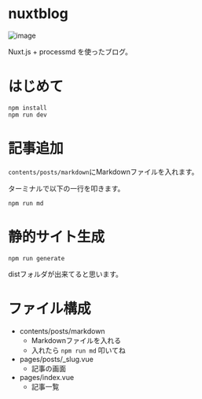 # nuxtblog

![image](https://user-images.githubusercontent.com/32033405/83357553-fe53eb80-a3a7-11ea-894c-cd3e3df83627.png)

Nuxt.js + processmd を使ったブログ。  

# はじめて

```console
npm install
npm run dev
```

# 記事追加

`contents/posts/markdown`にMarkdownファイルを入れます。

ターミナルで以下の一行を叩きます。

```console
npm run md
```


# 静的サイト生成

```console
npm run generate
```

distフォルダが出来てると思います。

# ファイル構成
- contents/posts/markdown
    - Markdownファイルを入れる
    - 入れたら `npm run md` 叩いてね
- pages/posts/_slug.vue
    - 記事の画面
- pages/index.vue
    - 記事一覧
